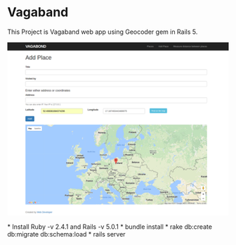 # Vagaband

This Project is Vagaband web app using Geocoder gem in Rails 5.
<p align="center">
  <img src="./app/assets/images/1.png"/>
</p>
* Install Ruby -v 2.4.1 and Rails -v 5.0.1
* bundle install
* rake db:create db:migrate db:schema:load
* rails server